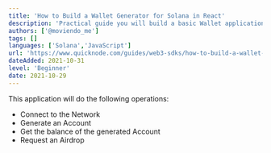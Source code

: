 ```yaml
---
title: 'How to Build a Wallet Generator for Solana in React'
description: 'Practical guide you will build a basic Wallet application with React and Web3 that will interact with Solana Network.'
authors: ['@moviendo_me']
tags: []
languages: ['Solana','JavaScript']
url: 'https://www.quicknode.com/guides/web3-sdks/how-to-build-a-wallet-generator-for-solana-in-react'
dateAdded: 2021-10-31
level: 'Beginner'
date: 2021-10-29
---
```


This application will do the following operations:

- Connect to the Network
- Generate an Account
- Get the balance of the generated Account
- Request an Airdrop
